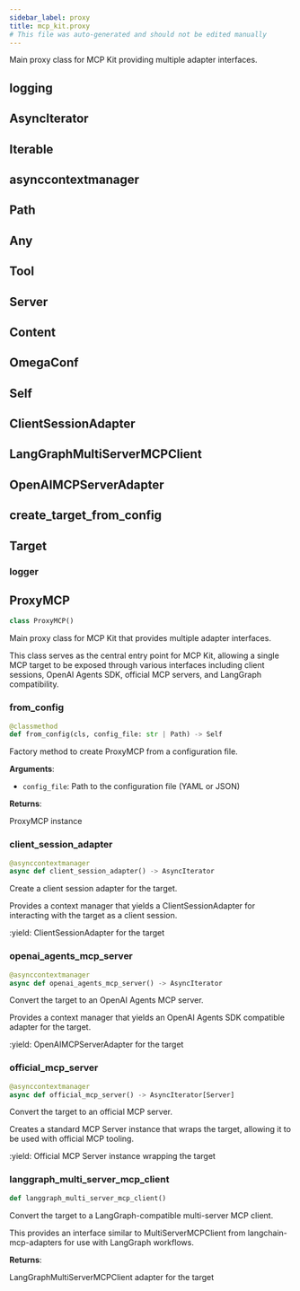 ```yaml
---
sidebar_label: proxy
title: mcp_kit.proxy
# This file was auto-generated and should not be edited manually
---
```


Main proxy class for MCP Kit providing multiple adapter interfaces.

## logging

## AsyncIterator

## Iterable

## asynccontextmanager

## Path

## Any

## Tool

## Server

## Content

## OmegaConf

## Self

## ClientSessionAdapter

## LangGraphMultiServerMCPClient

## OpenAIMCPServerAdapter

## create\_target\_from\_config

## Target

### logger

## ProxyMCP

```python
class ProxyMCP()
```

Main proxy class for MCP Kit that provides multiple adapter interfaces.

This class serves as the central entry point for MCP Kit, allowing a single
MCP target to be exposed through various interfaces including client sessions,
OpenAI Agents SDK, official MCP servers, and LangGraph compatibility.

### from\_config

```python
@classmethod
def from_config(cls, config_file: str | Path) -> Self
```

Factory method to create ProxyMCP from a configuration file.

**Arguments**:

- `config_file`: Path to the configuration file (YAML or JSON)

**Returns**:

ProxyMCP instance

### client\_session\_adapter

```python
@asynccontextmanager
async def client_session_adapter() -> AsyncIterator
```

Create a client session adapter for the target.

Provides a context manager that yields a ClientSessionAdapter for
interacting with the target as a client session.

:yield: ClientSessionAdapter for the target

### openai\_agents\_mcp\_server

```python
@asynccontextmanager
async def openai_agents_mcp_server() -> AsyncIterator
```

Convert the target to an OpenAI Agents MCP server.

Provides a context manager that yields an OpenAI Agents SDK compatible
adapter for the target.

:yield: OpenAIMCPServerAdapter for the target

### official\_mcp\_server

```python
@asynccontextmanager
async def official_mcp_server() -> AsyncIterator[Server]
```

Convert the target to an official MCP server.

Creates a standard MCP Server instance that wraps the target,
allowing it to be used with official MCP tooling.

:yield: Official MCP Server instance wrapping the target

### langgraph\_multi\_server\_mcp\_client

```python
def langgraph_multi_server_mcp_client()
```

Convert the target to a LangGraph-compatible multi-server MCP client.

This provides an interface similar to MultiServerMCPClient from langchain-mcp-adapters
for use with LangGraph workflows.

**Returns**:

LangGraphMultiServerMCPClient adapter for the target

